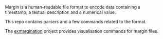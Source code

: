 
Margin is a human-readable file format to encode data containing a
timestamp, a textual description and a numerical value.

This repo contains parsers and a few commands related to the format.

The [exmargination](https://github.com/danse/exmargination/) project
provides visualisation commands for margin files.
